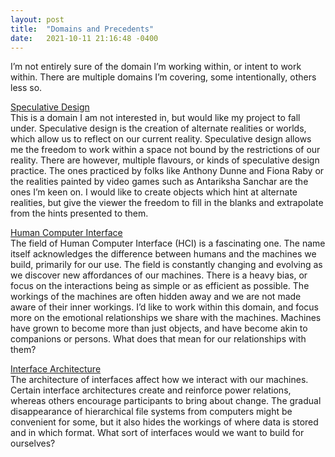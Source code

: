 ```yaml
---
layout: post
title:  "Domains and Precedents"
date:   2021-10-11 21:16:48 -0400
---
```



I’m not entirely sure of the domain I’m working within, or intent to work within. There are multiple domains I’m covering, some intentionally, others less so.

<u>Speculative Design</u>\
This is a domain I am not interested in, but would like my project to fall under. Speculative design is the creation of alternate realities or worlds, which allow us to reflect on our current reality. Speculative design allows me the freedom to work within a space not bound by the restrictions of our reality. There are however, multiple flavours, or kinds of speculative design practice. The ones practiced by folks like Anthony Dunne and Fiona Raby or the realities painted by video games such as Antariksha Sanchar are the ones I’m keen on. I would like to create objects which hint at alternate realities, but give the viewer the freedom to fill in the blanks and extrapolate from the hints presented to them.

<u>Human Computer Interface</u>\
The field of Human Computer Interface (HCI) is a fascinating one. The name itself acknowledges the difference between humans and the machines we build, primarily for our use. The field is constantly changing and evolving as we discover new affordances of our machines. There is a heavy bias, or focus on the interactions being as simple or as efficient as possible. The workings of the machines are often hidden away and we are not made aware of their inner workings. I’d like to work within this domain, and focus more on the emotional relationships we share with the machines. Machines have grown to become more than just objects, and have become akin to companions or persons. What does that mean for our relationships with them?

<u>Interface Architecture</u>\
The architecture of interfaces affect how we interact with our machines. Certain interface architectures create and reinforce power relations, whereas others encourage participants to bring about change. The gradual disappearance of hierarchical file systems from computers might be convenient for some, but it also hides the workings of where data is stored and in which format. What sort of interfaces would we want to build for ourselves?

